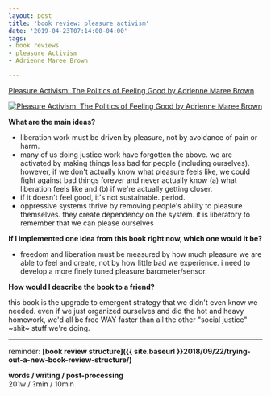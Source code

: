 ```yaml
---
layout: post
title: 'book review: pleasure activism'
date: '2019-04-23T07:14:00-04:00'
tags:
- book reviews
- pleasure Activism
- Adrienne Maree Brown

--- 
```



[Pleasure Activism: The Politics of Feeling Good
by Adrienne Maree Brown](https://www.goodreads.com/book/show/40549668-pleasure-activism)

[![Pleasure Activism: The Politics of Feeling Good
by Adrienne Maree Brown](https://images.gr-assets.com/books/1529250616l/40549668.jpg)](https://www.goodreads.com/book/show/40549668-pleasure-activism)

**What are the main ideas?** 

* liberation work must be driven by pleasure, not by avoidance of pain or harm. 
* many of us doing justice work have forgotten the above. we are activated by making things less bad for people (including ourselves). however, if we don't actually know what pleasure feels like, we could fight against bad things forever and never actually know (a) what liberation feels like and (b) if we're actually getting closer. 
* if it doesn't feel good, it's not sustainable. period.
* oppressive systems thrive by removing people's ability to pleasure themselves. they create dependency on the system. it is liberatory to remember that we can please ourselves


**If I implemented one idea from this book right now, which one would it be?**

* freedom and liberation must be measured by how much pleasure we are able to feel and create, not by how little bad we experience. i need to develop a more finely tuned pleasure barometer/sensor.

**How would I describe the book to a friend?**

this book is the upgrade to emergent strategy that we didn't even know we needed. even if we just organized ourselves and did the hot and heavy homework, we'd all be free WAY faster than all the other "social justice" ~shit~ stuff we're doing. 


---

reminder: **[book review structure]({{ site.baseurl }}2018/09/22/trying-out-a-new-book-review-structure/)**

<!-- hyperlink bank -->


<!-- &#042; = asterisk -->
<!-- &#039; = single quote '-->

**words / writing / post-processing**  
201w / ?min / 10min